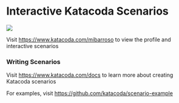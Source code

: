 # Interactive Katacoda Scenarios

[![](http://shields.katacoda.com/katacoda/mibarroso/count.svg)](https://www.katacoda.com/mibarroso "Get your profile on Katacoda.com")

Visit https://www.katacoda.com/mibarroso to view the profile and interactive scenarios

### Writing Scenarios
Visit https://www.katacoda.com/docs to learn more about creating Katacoda scenarios

For examples, visit https://github.com/katacoda/scenario-example
